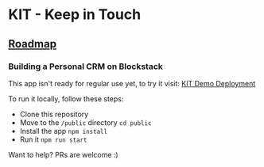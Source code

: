 # KIT - Keep in Touch
## [Roadmap](https://www.notion.so/Roadmap-a1f5ad4f560045488e579cb3ccbd6f6f)
### Building a Personal CRM on Blockstack

This app isn't ready for regular use yet, to try it visit:
[KIT Demo Deployment](https://kit.now.sh/)

To run it locally, follow these steps:

* Clone this repository
* Move to the `/public` directory `cd public`
* Install the app `npm install`
* Run it `npm run start`


Want to help? PRs are welcome :)
